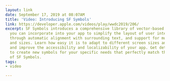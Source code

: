 ```yaml
---
layout: link
date: September 17, 2019 at 08:07AM
title: 'Video: Introducing SF Symbols'
link: https://developer.apple.com/videos/play/wwdc2019/206/
excerpt: SF Symbols introduces a comprehensive library of vector-based symbols that
  you can incorporate into your app to simplify the layout of user interface elements
  through automatic alignment with surrounding text, and support for multiple weights
  and sizes. Learn how easy it is to adapt to different screen sizes and layouts,
  and improve the accessibility and localizability of your app. Get details on how
  to create new symbols for your specific needs that perfectly match the visual style
  of SF Symbols.
tags:
- video

---
```

